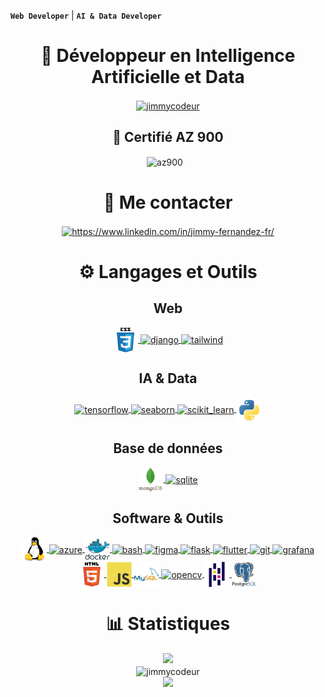 <!-- https://rahuldkjain.github.io/gh-profile-readme-generator/ -->
**`Web Developer`** | **`AI & Data Developer`**

<h1 align="center">🤖 Développeur en Intelligence Artificielle et Data</h1>

<p align="center"> <a href="https://github.com/ryo-ma/github-profile-trophy"><img align="center" src="https://github-profile-trophy.vercel.app/?username=jimmycodeur" alt="jimmycodeur" /></a> </p>

<h2 align='center'>💪 Certifié AZ 900</h2>

<p align="center">
   <img align="center" alt="az900" src="https://github.com/Loke-60000/Loke-60000/blob/6fe9aa493af089cc6ec563567ccf3bdea26d231c/assets/microsoft-certified-fundamentals-badge.svg" width="100" style="padding-right:10px;" />
</p>

<h1 align="center">📧 Me contacter</h1>
<p align="center">
<a href="https://www.linkedin.com/in/jimmy-fernandez-fr/" target="blank"><img align="center" src="https://raw.githubusercontent.com/rahuldkjain/github-profile-readme-generator/master/src/images/icons/Social/linked-in-alt.svg" alt="https://www.linkedin.com/in/jimmy-fernandez-fr/" height="30" width="40" /></a>
</p>

<h1 align="center">⚙️ Langages et Outils</h1>

<h2 align="center">Web</h2>
<p align="center">
      <a href="https://www.w3schools.com/css/" target="_blank" rel="noreferrer"> <img align="center" src="https://raw.githubusercontent.com/devicons/devicon/master/icons/css3/css3-original-wordmark.svg" alt="css3" width="40" height="40"/> </a> 
      <a href="https://www.djangoproject.com/" target="_blank" rel="noreferrer"> <img align="center" src="https://cdn.worldvectorlogo.com/logos/django.svg" alt="django" width="40" height="40"/> </a> 
      <a href="https://tailwindcss.com/" target="_blank" rel="noreferrer"> <img align="center" src="https://www.vectorlogo.zone/logos/tailwindcss/tailwindcss-icon.svg" alt="tailwind" width="40" height="40"/> </a> 
</p>

<h2 align="center">IA & Data</h2>
<p align="center">
      <a href="https://www.tensorflow.org" target="_blank" rel="noreferrer"> <img align="center" src="https://www.vectorlogo.zone/logos/tensorflow/tensorflow-icon.svg" alt="tensorflow" width="40" height="40"/> </a> 
      <a href="https://seaborn.pydata.org/" target="_blank" rel="noreferrer"> <img align="center" src="https://seaborn.pydata.org/_images/logo-mark-lightbg.svg" alt="seaborn" width="40" height="40"/> </a>
      <a href="https://scikit-learn.org/" target="_blank" rel="noreferrer"> <img align="center" src="https://upload.wikimedia.org/wikipedia/commons/0/05/Scikit_learn_logo_small.svg" alt="scikit_learn" width="40" height="40"/> </a> 
      <a href="https://www.python.org" target="_blank" rel="noreferrer"> <img align="center" src="https://raw.githubusercontent.com/devicons/devicon/master/icons/python/python-original.svg" alt="python" width="40" height="40"/> </a> 
</p>

<h2 align="center">Base de données</h2>
<p align="center">
      <a href="https://www.mongodb.com/" target="_blank" rel="noreferrer"> <img align="center" src="https://raw.githubusercontent.com/devicons/devicon/master/icons/mongodb/mongodb-original-wordmark.svg" alt="mongodb" width="40" height="40"/> </a> 
      <a href="https://www.sqlite.org/" target="_blank" rel="noreferrer"> <img align="center" src="https://www.vectorlogo.zone/logos/sqlite/sqlite-icon.svg" alt="sqlite" width="40" height="40"/> </a> 
</p>

<h2 align="center">Software & Outils</h2>

<p align="center"> 
      <a href="https://www.linux.org/" target="_blank" rel="noreferrer"> <img align="center" src="https://raw.githubusercontent.com/devicons/devicon/master/icons/linux/linux-original.svg" alt="linux" width="40" height="40"/> </a>
      <a href="https://azure.microsoft.com/en-in/" target="_blank" rel="noreferrer"> <img align="center" src="https://www.vectorlogo.zone/logos/microsoft_azure/microsoft_azure-icon.svg" alt="azure" width="40" height="40"/> </a> 
      <a href="https://www.docker.com/" target="_blank" rel="noreferrer"> <img align="center" src="https://raw.githubusercontent.com/devicons/devicon/master/icons/docker/docker-original-wordmark.svg" alt="docker" width="40" height="40"/> </a> 
      <a href="https://www.gnu.org/software/bash/" target="_blank" rel="noreferrer"> <img align="center" src="https://www.vectorlogo.zone/logos/gnu_bash/gnu_bash-icon.svg" alt="bash" width="40" height="40"/> </a> 
      <a href="https://www.figma.com/" target="_blank" rel="noreferrer"> <img align="center" src="https://www.vectorlogo.zone/logos/figma/figma-icon.svg" alt="figma" width="40" height="40"/> </a> 
      <a href="https://flask.palletsprojects.com/" target="_blank" rel="noreferrer"> <img align="center" src="https://www.vectorlogo.zone/logos/pocoo_flask/pocoo_flask-icon.svg" alt="flask" width="40" height="40"/> </a> 
      <a href="https://flutter.dev" target="_blank" rel="noreferrer"> <img align="center" src="https://www.vectorlogo.zone/logos/flutterio/flutterio-icon.svg" alt="flutter" width="40" height="40"/> </a> 
      <a href="https://git-scm.com/" target="_blank" rel="noreferrer"> <img align="center" src="https://www.vectorlogo.zone/logos/git-scm/git-scm-icon.svg" alt="git" width="40" height="40"/> </a> 
      <a href="https://grafana.com" target="_blank" rel="noreferrer"> <img align="center" src="https://www.vectorlogo.zone/logos/grafana/grafana-icon.svg" alt="grafana" width="40" height="40"/> </a> 
      <a href="https://www.w3.org/html/" target="_blank" rel="noreferrer"> <img align="center" src="https://raw.githubusercontent.com/devicons/devicon/master/icons/html5/html5-original-wordmark.svg" alt="html5" width="40" height="40"/> </a> 
      <a href="https://developer.mozilla.org/en-US/docs/Web/JavaScript" target="_blank" rel="noreferrer"> <img align="center" src="https://raw.githubusercontent.com/devicons/devicon/master/icons/javascript/javascript-original.svg" alt="javascript" width="40" height="40"/> </a> 
      <a href="https://www.mysql.com/" target="_blank" rel="noreferrer"> <img align="center" src="https://raw.githubusercontent.com/devicons/devicon/master/icons/mysql/mysql-original-wordmark.svg" alt="mysql" width="40" height="40"/> </a> 
      <a href="https://opencv.org/" target="_blank" rel="noreferrer"> <img align="center" src="https://www.vectorlogo.zone/logos/opencv/opencv-icon.svg" alt="opencv" width="40" height="40"/> </a> 
      <a href="https://pandas.pydata.org/" target="_blank" rel="noreferrer"> <img align="center" src="https://raw.githubusercontent.com/devicons/devicon/2ae2a900d2f041da66e950e4d48052658d850630/icons/pandas/pandas-original.svg" alt="pandas" width="40" height="40"/> </a> 
      <a href="https://www.postgresql.org" target="_blank" rel="noreferrer"> <img align="center" src="https://raw.githubusercontent.com/devicons/devicon/master/icons/postgresql/postgresql-original-wordmark.svg" alt="postgresql" width="40" height="40"/> </a> 

 

</p>

<h1 align='center'>📊 Statistiques</h1>

<div align="center">
  <img src="https://github-readme-streak-stats.herokuapp.com/?user=jimmycodeur&" />
  <br>
  <img align="center" src="https://github-readme-stats.vercel.app/api?username=jimmycodeur&show_icons=true&locale=en" alt="jimmycodeur" />
  <br>
  <a href="https://github.com/Loke-60000/github-readme-stats">
    <img src="https://github-readme-stats.vercel.app/api/top-langs?username=jimmycodeur&hide=html,css,scss,shell,texshow_icons=true&locale=en&layout=compact" />
  </a>
</div>
